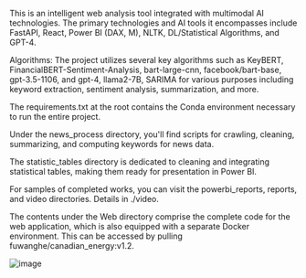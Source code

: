 This is an intelligent web analysis tool integrated with multimodal AI technologies. The primary technologies and AI tools it encompasses include FastAPI, React, Power BI (DAX, M), NLTK, DL/Statistical Algorithms, and GPT-4.

Algorithms: The project utilizes several key algorithms such as KeyBERT, FinancialBERT-Sentiment-Analysis, bart-large-cnn, facebook/bart-base, gpt-3.5-1106, and gpt-4, llama2-7B, SARIMA for various purposes including keyword extraction, sentiment analysis, summarization, and more.

The requirements.txt at the root contains the Conda environment necessary to run the entire project.

Under the news_process directory, you'll find scripts for crawling, cleaning, summarizing, and computing keywords for news data.

The statistic_tables directory is dedicated to cleaning and integrating statistical tables, making them ready for presentation in Power BI.

For samples of completed works, you can visit the powerbi_reports, reports, and video directories. Details in ./video.

The contents under the Web directory comprise the complete code for the web application, which is also equipped with a separate Docker environment. This can be accessed by pulling fuwanghe/canadian_energy:v1.2.

![image](https://github.com/Frank42311/Canadian-Energy-Application/assets/137829542/39e34678-6b3f-49e2-8a98-a8e97f862e9e)

